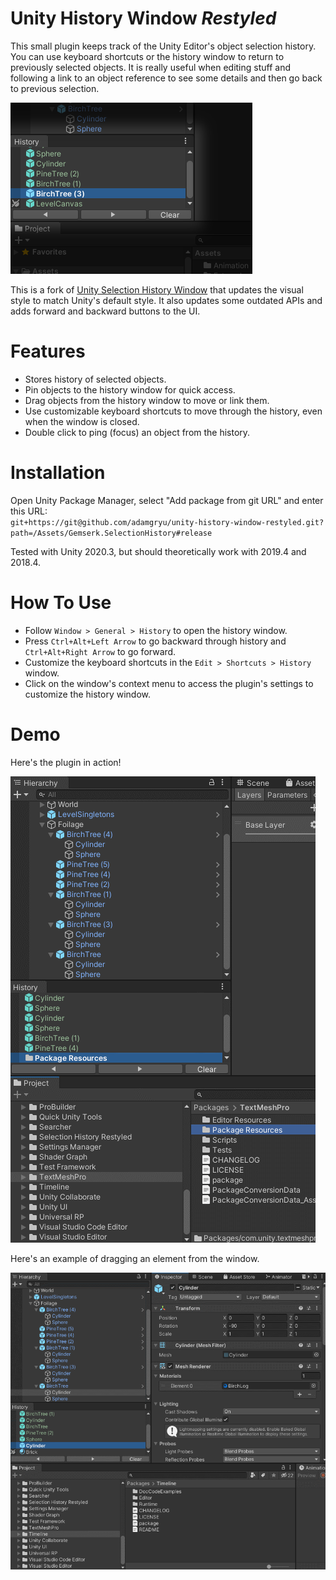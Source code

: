 # Unity History Window *Restyled*

This small plugin keeps track of the Unity Editor's object selection history. You can use keyboard shortcuts or the history window to return to previously selected objects.
It is really useful when editing stuff and following a link to an object reference to see some details and then go back to previous selection.

![Alt text](screenshots/Screenshot.png?raw=true "New Look")

This is a fork of [Unity Selection History Window](https://github.com/acoppes/unity-history-window) that updates the visual style to match Unity's default style. It also updates some outdated APIs and adds forward and backward buttons to the UI.

# Features

* Stores history of selected objects.
* Pin objects to the history window for quick access.
* Drag objects from the history window to move or link them.
* Use customizable keyboard shortcuts to move through the history, even when the window is closed.
* Double click to ping (focus) an object from the history.

# Installation

Open Unity Package Manager, select "Add package from git URL" and enter this URL:  
`git+https://git@github.com/adamgryu/unity-history-window-restyled.git?path=/Assets/Gemserk.SelectionHistory#release`

Tested with Unity 2020.3, but should theoretically work with 2019.4 and 2018.4.

# How To Use

* Follow `Window > General > History` to open the history window.
* Press `Ctrl+Alt+Left Arrow` to go backward through history and `Ctrl+Alt+Right Arrow` to go forward.
* Customize the keyboard shortcuts in the `Edit > Shortcuts > History` window.
* Click on the window's context menu to access the plugin's settings to customize the history window.

# Demo

Here's the plugin in action!

![Alt text](screenshots/Demo2.gif?raw=true "Demo")

Here's an example of dragging an element from the window.

![Alt text](screenshots/Drag3.gif?raw=true "Demo Drag")
